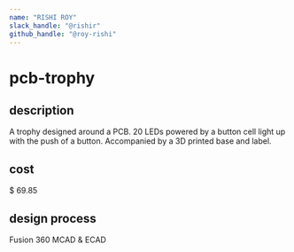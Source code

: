 ```yaml
---
name: "RISHI ROY"
slack_handle: "@rishir"
github_handle: "@roy-rishi"
---
```


# pcb-trophy

## description
A trophy designed around a PCB. 20 LEDs powered by a button cell light up with the push of a button. Accompanied by a 3D printed base and label.

## cost
$ 69.85

## design process
Fusion 360 MCAD & ECAD
